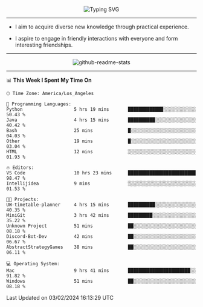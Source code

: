 <p align="center">
  <img src="https://readme-typing-svg.demolab.com?font=Fira+Code&weight=500&size=32&duration=2500&pause=1600&center=true&vCenter=true&random=false&width=1024&height=64&lines=Hi+there+%F0%9F%91%8B;I'm+delighted+you+could+make+it+here+%F0%9F%8E%89;I'm+Harry%2C+a+college+student+still+finding+my+way" alt="Typing SVG" />
</p>


---


- I aim to acquire diverse new knowledge through practical experience.

- I aspire to engage in friendly interactions with everyone and form interesting friendships.


---


<p align="center">
  <img src="https://github-readme-stats.vercel.app/api?username=Harry-Jing&show_icons=true" alt="github-readme-stats"/>
</p>


---

<!--START_SECTION:waka-->
📊 **This Week I Spent My Time On** 

```text
🕑︎ Time Zone: America/Los_Angeles

💬 Programming Languages: 
Python                   5 hrs 19 mins       █████████████░░░░░░░░░░░░   50.43 % 
Java                     4 hrs 15 mins       ██████████░░░░░░░░░░░░░░░   40.42 % 
Bash                     25 mins             █░░░░░░░░░░░░░░░░░░░░░░░░   04.03 % 
Other                    19 mins             █░░░░░░░░░░░░░░░░░░░░░░░░   03.04 % 
HTML                     12 mins             ░░░░░░░░░░░░░░░░░░░░░░░░░   01.93 % 

🔥 Editors: 
VS Code                  10 hrs 23 mins      █████████████████████████   98.47 % 
Intellijidea             9 mins              ░░░░░░░░░░░░░░░░░░░░░░░░░   01.53 % 

🐱‍💻 Projects: 
UW-timetable-planner     4 hrs 15 mins       ██████████░░░░░░░░░░░░░░░   40.35 % 
MiniGit                  3 hrs 42 mins       █████████░░░░░░░░░░░░░░░░   35.22 % 
Unknown Project          51 mins             ██░░░░░░░░░░░░░░░░░░░░░░░   08.18 % 
Discord-Bot-Dev          42 mins             ██░░░░░░░░░░░░░░░░░░░░░░░   06.67 % 
AbstractStrategyGames    38 mins             ██░░░░░░░░░░░░░░░░░░░░░░░   06.11 % 

💻 Operating System: 
Mac                      9 hrs 41 mins       ███████████████████████░░   91.82 % 
Windows                  51 mins             ██░░░░░░░░░░░░░░░░░░░░░░░   08.18 % 
```


 Last Updated on 03/02/2024 16:13:29 UTC
<!--END_SECTION:waka-->
